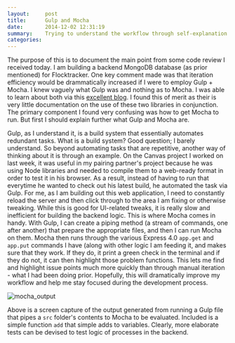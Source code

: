 ```yaml
---
layout:     post
title:      Gulp and Mocha
date:       2014-12-02 12:31:19
summary:    Trying to understand the workflow through self-explanation
categories: 
---
```


The purpose of this is to document the main point from some code review I received today. I am building a backend MongoDB database (as prior mentioned) for Flocktracker. One key comment made was that iteration efficiency would be drammatically increased if I were to employ Gulp + Mocha. I knew vaguely what Gulp was and nothing as to Mocha. I was able to learn about both via this [excellent blog](http://ellengummesson.com/blog/2014/01/06/getting-started-with-gulp/). I found this of merit as their is very little documentation on the use of these two libraries in conjunction. The primary component I found very confusing was how to get Mocha to run. But first I should explain further what Gulp and Mocha are.

Gulp, as I understand it, is a build system that essentially automates redundant tasks. What is a build system? Good question; I barely understand. So beyond automating tasks that are repetitive, another way of thinking about it is through an example. On the Canvas project I worked on last week, it was useful in my pairing partner's project because he was using Node libraries and needed to compile them to a web-ready format in order to test it in his browser. As a result, instead of having to run that everytime he wanted to check out his latest build, he automated the task via Gulp. For me, as I am building out this web application, I need to constantly reload the server and then click through to the area I am fixing or otherwise tweaking. While this is good for UI-related tweaks, it is really slow and inefficient for building the backend logic. This is where Mocha comes in handy. With Gulp, I can create a piping method (a stream of commands, one after another) that prepare the appropriate files, and then I can run Mocha on them. Mocha then runs through the various Express 4.0 `app.get` and `app.put` commands I have (along with other logic I am feeding it, and makes sure that they work. If they do, it print a green check in the terminal and if they do not, it can then highlight those problem functions. This lets me find and highlight issue points much more quickly than through manual iteration - what I had been doing prior. Hopefully, this will dramatically improve my workflow and help me stay focused during the development process.


![mocha_output](https://raw.githubusercontent.com/kuanb/kuanb.github.io/master/images/_posts/images/_posts/mocha_output.png)

Above is a screen capture of the output generated from running a Gulp file that pipes a `src` folder's contents to Mocha to be evaluated. Included is a simple function `add` that simple adds to variables. Clearly, more elaborate tests can be devised to test logic of processes in the backend.